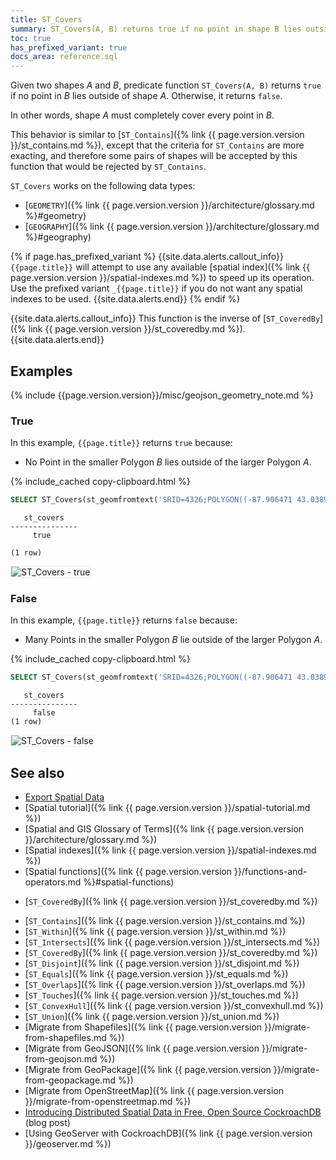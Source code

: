 ```yaml
---
title: ST_Covers
summary: ST_Covers(A, B) returns true if no point in shape B lies outside of shape A
toc: true
has_prefixed_variant: true
docs_area: reference.sql
---
```


Given two shapes _A_ and _B_, predicate function `ST_Covers(A, B)` returns `true` if no point in _B_ lies outside of shape _A_.  Otherwise, it returns `false`.

In other words, shape _A_ must completely cover every point in _B_.

This behavior is similar to [`ST_Contains`]({% link {{ page.version.version }}/st_contains.md %}), except that the criteria for `ST_Contains` are more exacting, and therefore some pairs of shapes will be accepted by this function that would be rejected by `ST_Contains`.

`ST_Covers` works on the following data types:

- [`GEOMETRY`]({% link {{ page.version.version }}/architecture/glossary.md %}#geometry)
- [`GEOGRAPHY`]({% link {{ page.version.version }}/architecture/glossary.md %}#geography)

{% if page.has_prefixed_variant %}
{{site.data.alerts.callout_info}}
`{{page.title}}` will attempt to use any available [spatial index]({% link {{ page.version.version }}/spatial-indexes.md %}) to speed up its operation.  Use the prefixed variant `_{{page.title}}` if you do not want any spatial indexes to be used.
{{site.data.alerts.end}}
{% endif %}

{{site.data.alerts.callout_info}}
This function is the inverse of [`ST_CoveredBy`]({% link {{ page.version.version }}/st_coveredby.md %}).
{{site.data.alerts.end}}

## Examples

{% include {{page.version.version}}/misc/geojson_geometry_note.md %}

### True

In this example, `{{page.title}}` returns `true` because:

- No Point in the smaller Polygon _B_ lies outside of the larger Polygon _A_.

{% include_cached copy-clipboard.html %}
~~~ sql
SELECT ST_Covers(st_geomfromtext('SRID=4326;POLYGON((-87.906471 43.038902, -95.992775 36.153980, -75.704722 36.076944, -87.906471 43.038902))'), st_geomfromtext('SRID=4326;POLYGON((-87.623177 41.881832, -90.199402 38.627003, -82.446732 38.413651, -87.623177 41.881832))'));
~~~

~~~
   st_covers
---------------
     true

(1 row)
~~~

<img src="{{ 'images/v24.2/geospatial/st_covers_true.png' | relative_url }}" alt="ST_Covers - true" style="border:1px solid #eee;max-width:100%" />

### False

In this example, `{{page.title}}` returns `false` because:

- Many Points in the smaller Polygon _B_ lie outside of the larger Polygon _A_.

{% include_cached copy-clipboard.html %}
~~~ sql
SELECT ST_Covers(st_geomfromtext('SRID=4326;POLYGON((-87.906471 43.038902, -95.992775 36.153980, -75.704722 36.076944, -87.906471 43.038902))'), st_geomfromtext('SRID=4326;POLYGON((-84.191605 39.758949, -75.165222 39.952583, -78.878738 42.880230, -84.191605 39.758949))'));
~~~

~~~
   st_covers
---------------
     false
(1 row)
~~~

<img src="{{ 'images/v24.2/geospatial/st_covers_false.png' | relative_url }}" alt="ST_Covers - false" style="border:1px solid #eee;max-width:100%" />

## See also

- [Export Spatial Data](export-spatial-data.html)
- [Spatial tutorial]({% link {{ page.version.version }}/spatial-tutorial.md %})
- [Spatial and GIS Glossary of Terms]({% link {{ page.version.version }}/architecture/glossary.md %})
- [Spatial indexes]({% link {{ page.version.version }}/spatial-indexes.md %})
- [Spatial functions]({% link {{ page.version.version }}/functions-and-operators.md %}#spatial-functions)
+ [`ST_CoveredBy`]({% link {{ page.version.version }}/st_coveredby.md %})
- [`ST_Contains`]({% link {{ page.version.version }}/st_contains.md %})
- [`ST_Within`]({% link {{ page.version.version }}/st_within.md %})
- [`ST_Intersects`]({% link {{ page.version.version }}/st_intersects.md %})
- [`ST_CoveredBy`]({% link {{ page.version.version }}/st_coveredby.md %})
- [`ST_Disjoint`]({% link {{ page.version.version }}/st_disjoint.md %})
- [`ST_Equals`]({% link {{ page.version.version }}/st_equals.md %})
- [`ST_Overlaps`]({% link {{ page.version.version }}/st_overlaps.md %})
- [`ST_Touches`]({% link {{ page.version.version }}/st_touches.md %})
- [`ST_ConvexHull`]({% link {{ page.version.version }}/st_convexhull.md %})
- [`ST_Union`]({% link {{ page.version.version }}/st_union.md %})
- [Migrate from Shapefiles]({% link {{ page.version.version }}/migrate-from-shapefiles.md %})
- [Migrate from GeoJSON]({% link {{ page.version.version }}/migrate-from-geojson.md %})
- [Migrate from GeoPackage]({% link {{ page.version.version }}/migrate-from-geopackage.md %})
- [Migrate from OpenStreetMap]({% link {{ page.version.version }}/migrate-from-openstreetmap.md %})
- [Introducing Distributed Spatial Data in Free, Open Source CockroachDB](https://www.cockroachlabs.com/blog/spatial-data/) (blog post)
- [Using GeoServer with CockroachDB]({% link {{ page.version.version }}/geoserver.md %})
